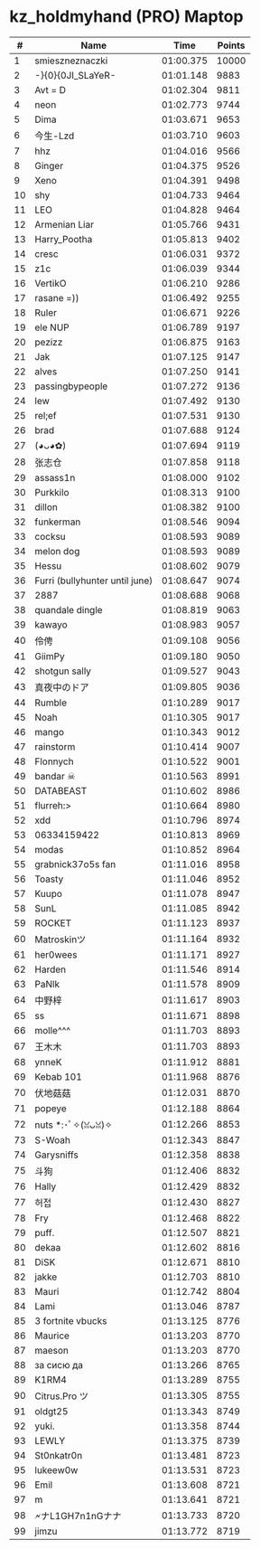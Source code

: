 # kz_holdmyhand (PRO) Maptop

|  # | Name | Time | Points |
|-------------- | -------------- | -------------- | -------------- | 
| 1 | smieszneznaczki | 01:00.375 | 10000 | 
| 2 | -}{0}{0JI_SLaYeR- | 01:01.148 | 9883 | 
| 3 | Avt = D | 01:02.304 | 9811 | 
| 4 | neon | 01:02.773 | 9744 | 
| 5 | Dima | 01:03.671 | 9653 | 
| 6 | 今生-Lzd | 01:03.710 | 9603 | 
| 7 | hhz | 01:04.016 | 9566 | 
| 8 | Ginger | 01:04.375 | 9526 | 
| 9 | Xeno | 01:04.391 | 9498 | 
| 10 | shy | 01:04.733 | 9464 | 
| 11 | LEO | 01:04.828 | 9464 | 
| 12 | Armenian Liar | 01:05.766 | 9431 | 
| 13 | Harry_Pootha | 01:05.813 | 9402 | 
| 14 | cresc | 01:06.031 | 9372 | 
| 15 | z1c | 01:06.039 | 9344 | 
| 16 | VertikO | 01:06.210 | 9286 | 
| 17 | rasane =)) | 01:06.492 | 9255 | 
| 18 | Ruler | 01:06.671 | 9226 | 
| 19 | ele NUP | 01:06.789 | 9197 | 
| 20 | pezizz | 01:06.875 | 9163 | 
| 21 | Jak | 01:07.125 | 9147 | 
| 22 | alves | 01:07.250 | 9141 | 
| 23 | passingbypeople | 01:07.272 | 9136 | 
| 24 | lew | 01:07.492 | 9130 | 
| 25 | rel;ef | 01:07.531 | 9130 | 
| 26 | brad | 01:07.688 | 9124 | 
| 27 | (◕ᴗ◕✿) | 01:07.694 | 9119 | 
| 28 | 张志仓 | 01:07.858 | 9118 | 
| 29 | assass1n | 01:08.000 | 9102 | 
| 30 | Purkkilo | 01:08.313 | 9100 | 
| 31 | dillon | 01:08.382 | 9100 | 
| 32 | funkerman | 01:08.546 | 9094 | 
| 33 | cocksu | 01:08.593 | 9089 | 
| 34 | melon dog | 01:08.593 | 9089 | 
| 35 | Hessu | 01:08.602 | 9079 | 
| 36 | Furri (bullyhunter until june) | 01:08.647 | 9074 | 
| 37 | 2887 | 01:08.688 | 9068 | 
| 38 | quandale dingle | 01:08.819 | 9063 | 
| 39 | kawayo | 01:08.983 | 9057 | 
| 40 | 伶俜 | 01:09.108 | 9056 | 
| 41 | GiimPy | 01:09.180 | 9050 | 
| 42 | shotgun sally | 01:09.527 | 9043 | 
| 43 | 真夜中のドア | 01:09.805 | 9036 | 
| 44 | Rumble | 01:10.289 | 9017 | 
| 45 | Noah | 01:10.305 | 9017 | 
| 46 | mango | 01:10.343 | 9012 | 
| 47 | rainstorm | 01:10.414 | 9007 | 
| 48 | Flonnych | 01:10.522 | 9001 | 
| 49 | bandar ☠ | 01:10.563 | 8991 | 
| 50 | DATABEAST | 01:10.602 | 8986 | 
| 51 | flurreh:> | 01:10.664 | 8980 | 
| 52 | xdd | 01:10.796 | 8974 | 
| 53 | 06334159422 | 01:10.813 | 8969 | 
| 54 | modas | 01:10.852 | 8964 | 
| 55 | grabnick37o5s fan | 01:11.016 | 8958 | 
| 56 | Toasty | 01:11.046 | 8952 | 
| 57 | Kuupo | 01:11.078 | 8947 | 
| 58 | SunL | 01:11.085 | 8942 | 
| 59 | ROCKET | 01:11.123 | 8937 | 
| 60 | Matroskinツ | 01:11.164 | 8932 | 
| 61 | her0wees | 01:11.171 | 8927 | 
| 62 | Harden | 01:11.546 | 8914 | 
| 63 | PaNlk | 01:11.578 | 8909 | 
| 64 | 中野梓 | 01:11.617 | 8903 | 
| 65 | ss | 01:11.671 | 8898 | 
| 66 | molle^^^ | 01:11.703 | 8893 | 
| 67 | 王木木 | 01:11.703 | 8893 | 
| 68 | ynneK | 01:11.912 | 8881 | 
| 69 | Kebab 101 | 01:11.968 | 8876 | 
| 70 | 伏地菇菇 | 01:12.031 | 8870 | 
| 71 | popeye | 01:12.188 | 8864 | 
| 72 | nuts *:･ﾟ✧(ꈍᴗꈍ)✧ | 01:12.266 | 8853 | 
| 73 | S-Woah | 01:12.343 | 8847 | 
| 74 | Garysniffs | 01:12.358 | 8838 | 
| 75 | 斗狗 | 01:12.406 | 8832 | 
| 76 | Hally | 01:12.429 | 8832 | 
| 77 | 허접 | 01:12.430 | 8827 | 
| 78 | Fry | 01:12.468 | 8822 | 
| 79 | puff. | 01:12.507 | 8821 | 
| 80 | dekaa | 01:12.602 | 8816 | 
| 81 | DiSK | 01:12.671 | 8810 | 
| 82 | jakke | 01:12.703 | 8810 | 
| 83 | Mauri | 01:12.742 | 8804 | 
| 84 | Lami | 01:13.046 | 8787 | 
| 85 | 3 fortnite vbucks | 01:13.125 | 8776 | 
| 86 | Maurice | 01:13.203 | 8770 | 
| 87 | maeson | 01:13.203 | 8770 | 
| 88 | за сисю да | 01:13.266 | 8765 | 
| 89 | K1RM4 | 01:13.289 | 8755 | 
| 90 | Citrus.Pro ツ | 01:13.305 | 8755 | 
| 91 | oldgt25 | 01:13.343 | 8749 | 
| 92 | yuki. | 01:13.358 | 8744 | 
| 93 | LEWLY | 01:13.375 | 8739 | 
| 94 | St0nkatr0n | 01:13.481 | 8723 | 
| 95 | lukeew0w | 01:13.531 | 8723 | 
| 96 | Emil | 01:13.608 | 8721 | 
| 97 | m | 01:13.641 | 8721 | 
| 98 | 🗲ナL1GH7n1nGナナ | 01:13.733 | 8720 | 
| 99 | jimzu | 01:13.772 | 8719 | 

